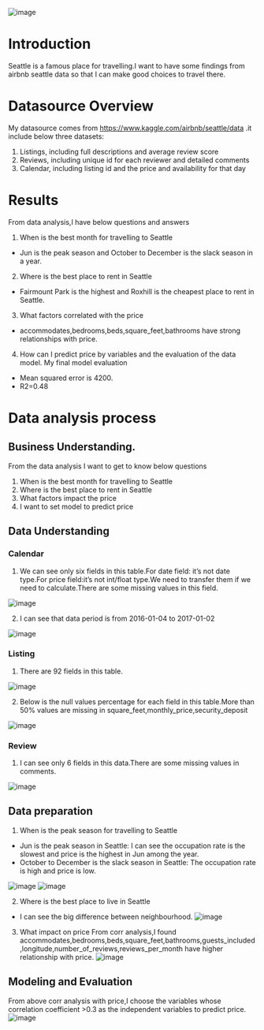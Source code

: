 ![image](https://user-images.githubusercontent.com/30916036/129551845-5bdab939-e32e-4940-9bd2-613bae7bbbf4.png)

# Introduction
Seattle is a famous place for travelling.I want to have some findings from airbnb seattle data so that I can make good choices to travel there.

# Datasource Overview
My datasource comes from https://www.kaggle.com/airbnb/seattle/data .it include below three datasets:
1. Listings, including full descriptions and average review score
2. Reviews, including unique id for each reviewer and detailed comments
3. Calendar, including listing id and the price and availability for that day

# Results
From data analysis,I have below questions and answers
1. When is the best month for travelling to Seattle
- Jun is the peak season and October to December is the slack season in a year.

2. Where is the best place to rent in Seattle
- Fairmount Park is the highest and Roxhill is the cheapest place to rent in Seattle.

3. What factors correlated with the price
- accommodates,bedrooms,beds,square_feet,bathrooms have strong relationships with price.

4. How can I predict price by variables and the evaluation of the data model.
My final model evaluation 
- Mean squared error is 4200.
- R2=0.48


# Data analysis process
## Business Understanding.
From the data analysis I want to get to know below questions
1. When is the best month for travelling to Seattle
2. Where is the best place to rent in Seattle
3. What factors impact the price
4. I want to set model to predict price

## Data Understanding
### Calendar
1. We can see only six fields in this table.For date field: it’s not date type.For price field:it’s not int/float type.We need to transfer them if we need to calculate.There are some missing values in this field.

![image](https://user-images.githubusercontent.com/30916036/129543154-952ace67-4034-4c61-b4c7-20b00f340db7.png)

2. I can see that data period is from 2016-01-04 to 2017-01-02

![image](https://user-images.githubusercontent.com/30916036/129543216-0ab6b2ef-ecf5-41bd-8934-3d5a1666eb44.png)

### Listing
1. There are 92 fields in this table.

![image](https://user-images.githubusercontent.com/30916036/129543469-cb139987-c832-486c-a32e-f494141bfa65.png)

2. Below is the null values percentage for each field in this table.More than 50% values are missing in square_feet,monthly_price,security_deposit

![image](https://user-images.githubusercontent.com/30916036/129543549-bb6ac72f-0739-456b-a72e-3e6417d5f544.png)

### Review
1. I can see only  6 fields in this data.There are some missing values in comments.

![image](https://user-images.githubusercontent.com/30916036/129543654-33c1815e-838e-4f17-9199-e0b2192ea9dc.png)

## Data preparation
1. When is the peak season for travelling to Seattle
- Jun is the peak season in Seattle: I can see the occupation rate is the slowest and price is the highest in Jun among the year.
- October to December is the slack season in Seattle: The occupation rate is high and price is low.

![image](https://user-images.githubusercontent.com/30916036/129544914-5a0dbdcd-4dd7-4d25-a077-3d3047997d55.png)
![image](https://user-images.githubusercontent.com/30916036/129544958-caced60d-7631-4cb8-b2aa-077bbd63de95.png)

2. Where is the best place to live in Seattle
- I can see the big difference between neighbourhood.
![image](https://user-images.githubusercontent.com/30916036/129546727-215b1f65-d48a-4604-a552-79ca79524111.png)

3. What impact on price
From corr analysis,I found accommodates,bedrooms,beds,square_feet,bathrooms,guests_included,longitude,number_of_reviews,reviews_per_month have higher relationship with price.
![image](https://user-images.githubusercontent.com/30916036/129547495-c5f9103b-c4aa-4adb-a9b1-47b92c31ac23.png)

## Modeling and Evaluation
From above corr analysis with price,I choose the variables whose correlation coefficient >0.3 as the independent variables to predict price.
![image](https://user-images.githubusercontent.com/30916036/129549360-118ac5d5-ebdb-42df-a884-8fe1e95b122c.png)

